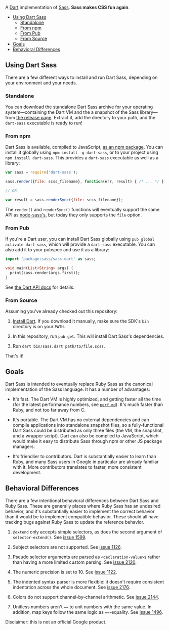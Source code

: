A [Dart][dart] implementation of [Sass][sass]. **Sass makes CSS fun again**.

[dart]: https://www.dartlang.org
[sass]: http://sass-lang.com/

* [Using Dart Sass](#using-dart-sass)
  * [Standalone](#standalone)
  * [From npm](#from-npm)
  * [From Pub](#from-pub)
  * [From Source](#from-source)
* [Goals](#goals)
* [Behavioral Differences](#behavioral-differences)

## Using Dart Sass

There are a few different ways to install and run Dart Sass, depending on your
environment and your needs.

### Standalone

You can download the standalone Dart Sass archive for your operating
system—containing the Dart VM and the a snapshot of the Sass library—from
[the release page][releases]. Extract it, add the directory to your path, and
the `dart-sass` executable is ready to run!

[releases]: https://github.com/sass/dart-sass/releases/tag/1.0.0-alpha.1

### From npm

Dart Sass is available, compiled to JavaScript, [as an npm package][npm]. You
can install it globally using `npm install -g dart-sass`, or to your project
using `npm install dart-sass`. This provides a `dart-sass` executable as well as
a library:

[npm]: https://www.npmjs.com/package/dart-sass

```js
var sass = require('dart-sass');

sass.render({file: scss_filename}, function(err, result) { /* ... */ });

// OR

var result = sass.renderSync({file: scss_filename});
```

The `render()` and `renderSync()` functions will eventually support the same API
as [node-sass's][render], but today they only supports the `file` option.

[render]: https://github.com/sass/node-sass#options

### From Pub

If you're a Dart user, you can install Dart Sass globally using `pub global
activate dart-sass`, which will provide a `dart-sass` executable. You can also
add it to your pubspec and use it as a library:

```dart
import 'package:sass/sass.dart' as sass;

void main(List<String> args) {
  print(sass.render(args.first));
}
```

See [the Dart API docs][api] for details.

[api]: https://www.dartdocs.org/documentation/sass/latest/sass/sass-library.html

### From Source

Assuming you've already checked out this repository:

1. [Install Dart](https://www.dartlang.org/install). If you download it
   manually, make sure the SDK's `bin` directory is on your `PATH`.

2. In this repository, run `pub get`. This will install Dart Sass's
   dependencies.

3. Run `dart bin/sass.dart path/to/file.scss`.

That's it!

## Goals

Dart Sass is intended to eventually replace Ruby Sass as the canonical
implementation of the Sass language. It has a number of advantages:

* It's fast. The Dart VM is highly optimized, and getting faster all the time
  (for the latest performance numbers, see [`perf.md`][perf]). It's much faster
  than Ruby, and not too far away from C.

* It's portable. The Dart VM has no external dependencies and can compile
  applications into standalone snapshot files, so a fully-functional Dart Sass
  could be distributed as only three files (the VM, the snapshot, and a wrapper
  script). Dart can also be compiled to JavaScript, which would make it easy to
  distribute Sass through npm or other JS package managers.

* It's friendlier to contributors. Dart is substantially easier to learn than
  Ruby, and many Sass users in Google in particular are already familiar with
  it. More contributors translates to faster, more consistent development.

[perf]: https://github.com/sass/dart-sass/blob/master/perf.md

## Behavioral Differences

There are a few intentional behavioral differences between Dart Sass and Ruby
Sass. These are generally places where Ruby Sass has an undesired behavior, and
it's substantially easier to implement the correct behavior than it would be to
implement compatible behavior. These should all have tracking bugs against Ruby
Sass to update the reference behavior.

1. `@extend` only accepts simple selectors, as does the second argument of
   `selector-extend()`. See [issue 1599][].

2. Subject selectors are not supported. See [issue 1126][].

3. Pseudo selector arguments are parsed as `<declaration-value>`s rather than
   having a more limited custom parsing. See [issue 2120][].

4. The numeric precision is set to 10. See [issue 1122][].

5. The indented syntax parser is more flexible: it doesn't require consistent
   indentation across the whole document. See [issue 2176][].

6. Colors do not support channel-by-channel arithmetic. See [issue 2144][].

7. Unitless numbers aren't `==` to unit numbers with the same value. In
   addition, map keys follow the same logic as `==`-equality. See
   [issue 1496][].

[issue 1599]: https://github.com/sass/sass/issues/1599
[issue 1126]: https://github.com/sass/sass/issues/1126
[issue 2120]: https://github.com/sass/sass/issues/2120
[issue 1122]: https://github.com/sass/sass/issues/1122
[issue 2176]: https://github.com/sass/sass/issues/2176
[issue 2144]: https://github.com/sass/sass/issues/2144
[issue 1496]: https://github.com/sass/sass/issues/1496

Disclaimer: this is not an official Google product.
